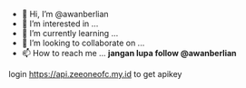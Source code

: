 - 👋 Hi, I’m @awanberlian
- 👀 I’m interested in ...
- 🌱 I’m currently learning ...
- 💞️ I’m looking to collaborate on ...
- 📫 How to reach me ...
**jangan lupa follow @awanberlian**
<!---
awanberlian/awanberlian is a ✨ special ✨ repository because its `README.md` (this file) appears on your GitHub profile.
You can click the Preview link to take a look at your changes.
--->
login https://api.zeeoneofc.my.id to get apikey
